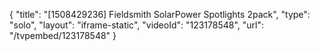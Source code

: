 {
    "title": "[1508429236] Fieldsmith SolarPower Spotlights 2pack",
    "type": "solo",
    "layout": "iframe-static",
    "videoId": "123178548",
    "url": "\/tvpembed\/123178548"
}